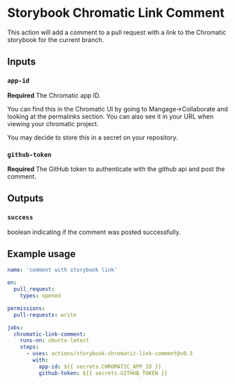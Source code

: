 # Storybook Chromatic Link Comment

This action will add a comment to a pull request with a link to the Chromatic storybook for the current branch.

## Inputs

### `app-id`

**Required** The Chromatic app ID.

You can find this in the Chromatic UI by going to Mangage->Collaborate and looking at the permalinks section. You can also see it in your URL when viewing your chromatic project.

You may decide to store this in a secret on your repository.

### `github-token`

**Required** The GitHub token to authenticate with the github api and post the comment.

## Outputs

### `success`

boolean indicating if the comment was posted successfully.

## Example usage

```yaml
name: 'comment with storybook link'

on:
  pull_request:
    types: opened

permissions:
  pull-requests: write

jobs:
  chromatic-link-comment:
    runs-on: ubuntu-latest
    steps:
      - uses: actions/storybook-chromatic-link-comment@v0.3
        with:
          app-id: ${{ secrets.CHROMATIC_APP_ID }}
          github-token: ${{ secrets.GITHUB_TOKEN }}
```
